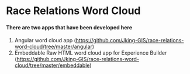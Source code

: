 # Race Relations Word Cloud

#### There are two apps that have been developed here
1. Angular word cloud app (https://github.com/Jking-GIS/race-relations-word-cloud/tree/master/angular)
2. Embeddable Raw HTML word cloud app for Experience Builder (https://github.com/Jking-GIS/race-relations-word-cloud/tree/master/embeddable)
